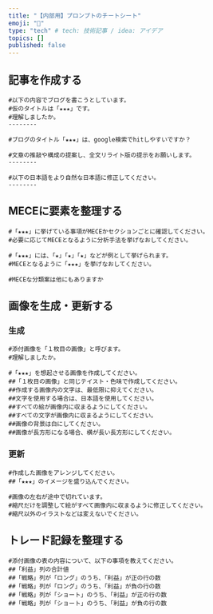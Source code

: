 ```yaml
---
title: "【内部用】プロンプトのチートシート"
emoji: "💨"
type: "tech" # tech: 技術記事 / idea: アイデア
topics: []
published: false
---
```

## 記事を作成する
```js:事前知識の提示
#以下の内容でブログを書こうとしています。
#仮のタイトルは「★★★」です。
#理解しましたか。
--------
```

```js:タイトルの修正
#ブログのタイトル「★★★」は、google検索でhitしやすいですか？
```

```js:記事の作成依頼
#文章の推敲や構成の提案し、全文リライト版の提示をお願いします。
--------
```

```js:部分的な修正依頼
#以下の日本語をより自然な日本語に修正してください。
--------
```





## MECEに要素を整理する
```js:事前知識あり版
#「★★★」に挙げている事項がMECEかセクションごとに確認してください。
#必要に応じてMECEとなるように分析手法を挙げなおしてください。
```

```js:事前知識なし版
#「★★★」には、「★」「★」「★」などが例として挙げられます。
#MECEとなるように「★★★」を挙げなおしてください。
```

```js:その他のフレームワークで整理
#MECEな分類案は他にもありますか
```





## 画像を生成・更新する

### 生成
```js:事前知識の提示
#添付画像を「１枚目の画像」と呼びます。
#理解しましたか。
```

```js:事前知識の提示
#「★★★」を想起させる画像を作成してください。
##「１枚目の画像」と同じテイスト・色味で作成してください。
##作成する画像内の文字は、最低限に抑えてください。
##文字を使用する場合は、日本語を使用してください。
##すべての絵が画像内に収まるようにしてください。
##すべての文字が画像内に収まるようにしてください。
##画像の背景は白にしてください。
##画像が長方形になる場合、横が長い長方形にしてください。
```



### 更新
```js:要素追加
#作成した画像をアレンジしてください。
##「★★★」のイメージを盛り込んでください。
```

```js:見切れ修正
#画像の左右が途中で切れています。
#縮尺だけを調整して絵がすべて画像内に収まるように修正してください。
#縮尺以外のイラストなどは変えないでください。
```




## トレード記録を整理する
```js:月次結果の集計
#添付画像の表の内容について、以下の事項を教えてください。
##「利益」列の合計値
##「戦略」列が「ロング」のうち、「利益」が正の行の数
##「戦略」列が「ロング」のうち、「利益」が負の行の数
##「戦略」列が「ショート」のうち、「利益」が正の行の数
##「戦略」列が「ショート」のうち、「利益」が負の行の数
```
